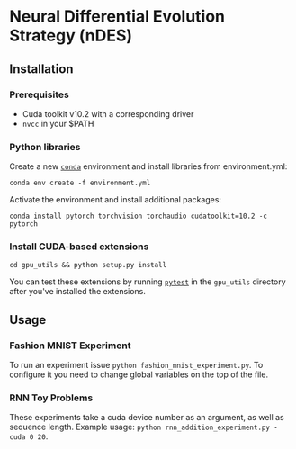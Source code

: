 # Neural Differential Evolution Strategy (nDES)

## Installation

### Prerequisites
* Cuda toolkit v10.2 with a corresponding driver
* `nvcc` in your $PATH

### Python libraries
Create a new [`conda`](https://conda.io/) environment and install libraries from environment.yml:
```shell
conda env create -f environment.yml
``` 
Activate the environment and install additional packages:
```shell
conda install pytorch torchvision torchaudio cudatoolkit=10.2 -c pytorch
```

### Install CUDA-based extensions
```shell
cd gpu_utils && python setup.py install
```
You can test these extensions by running [`pytest`](https://pytest.org/) in the `gpu_utils` directory after
you've installed the extensions.

## Usage
### Fashion MNIST Experiment
To run an experiment issue `python fashion_mnist_experiment.py`. To configure it you
need to change global variables on the top of the file.

### RNN Toy Problems
These experiments take a cuda device number as an argument, as well as sequence length.
Example usage: `python rnn_addition_experiment.py -cuda 0 20`.
